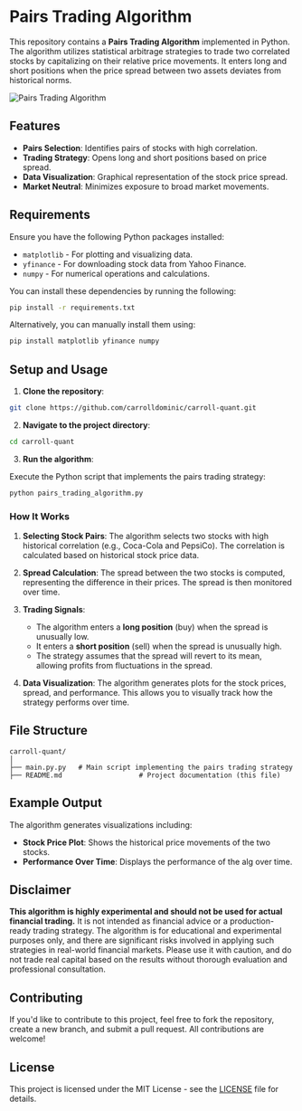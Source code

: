 # Pairs Trading Algorithm

This repository contains a **Pairs Trading Algorithm** implemented in Python. The algorithm utilizes statistical arbitrage strategies to trade two correlated stocks by capitalizing on their relative price movements. It enters long and short positions when the price spread between two assets deviates from historical norms.

![Pairs Trading Algorithm](https://i.imgur.com/IhOBiOT.jpeg)

## Features
- **Pairs Selection**: Identifies pairs of stocks with high correlation.
- **Trading Strategy**: Opens long and short positions based on price spread.
- **Data Visualization**: Graphical representation of the stock price spread.
- **Market Neutral**: Minimizes exposure to broad market movements.
  
## Requirements

Ensure you have the following Python packages installed:

- `matplotlib` - For plotting and visualizing data.
- `yfinance` - For downloading stock data from Yahoo Finance.
- `numpy` - For numerical operations and calculations.
  
You can install these dependencies by running the following:

```bash
pip install -r requirements.txt
```

Alternatively, you can manually install them using:

```bash
pip install matplotlib yfinance numpy
```

## Setup and Usage

1. **Clone the repository**:

```bash
git clone https://github.com/carrolldominic/carroll-quant.git
```

2. **Navigate to the project directory**:

```bash
cd carroll-quant
```

3. **Run the algorithm**:

Execute the Python script that implements the pairs trading strategy:

```bash
python pairs_trading_algorithm.py
```

### How It Works

1. **Selecting Stock Pairs**: The algorithm selects two stocks with high historical correlation (e.g., Coca-Cola and PepsiCo). The correlation is calculated based on historical stock price data.

2. **Spread Calculation**: The spread between the two stocks is computed, representing the difference in their prices. The spread is then monitored over time.

3. **Trading Signals**:
   - The algorithm enters a **long position** (buy) when the spread is unusually low.
   - It enters a **short position** (sell) when the spread is unusually high.
   - The strategy assumes that the spread will revert to its mean, allowing profits from fluctuations in the spread.

4. **Data Visualization**: The algorithm generates plots for the stock prices, spread, and performance. This allows you to visually track how the strategy performs over time.

## File Structure

```
carroll-quant/
│
├── main.py.py   # Main script implementing the pairs trading strategy
├── README.md                   # Project documentation (this file)
```

## Example Output

The algorithm generates visualizations including:
- **Stock Price Plot**: Shows the historical price movements of the two stocks.
- **Performance Over Time**: Displays the performance of the alg over time.

## Disclaimer

**This algorithm is highly experimental and should not be used for actual financial trading.** It is not intended as financial advice or a production-ready trading strategy. The algorithm is for educational and experimental purposes only, and there are significant risks involved in applying such strategies in real-world financial markets. Please use it with caution, and do not trade real capital based on the results without thorough evaluation and professional consultation.

## Contributing

If you'd like to contribute to this project, feel free to fork the repository, create a new branch, and submit a pull request. All contributions are welcome!

## License

This project is licensed under the MIT License - see the [LICENSE](LICENSE) file for details.
